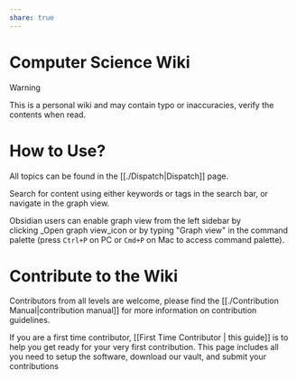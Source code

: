 ```yaml
---
share: true
---
```



# Computer Science Wiki

>[!warning]
>This is a personal wiki and may contain typo or inaccuracies, verify the contents when read.

# How to Use?

All topics can be found in the [[./Dispatch|Dispatch]] page.

Search for content using either keywords or tags in the search bar, or navigate in the graph view.

Obsidian users can enable graph view from the left sidebar by clicking _Open graph view_icon or by typing "Graph view" in the command palette (press `Ctrl+P` on PC or `Cmd+P` on Mac to access command palette).

# Contribute to the Wiki

Contributors from all levels are welcome, please find the [[./Contribution Manual|contribution manual]] for more information on contribution guidelines.

If you are a first time contributor, [[First Time Contributor | this guide]] is to help you get ready for your very first contribution. This page includes all you need to setup the software, download our vault, and submit your contributions


